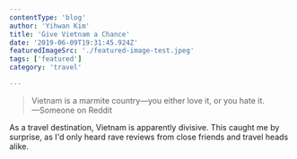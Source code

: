 ```yaml
---
contentType: 'blog'
author: 'Yihwan Kim'
title: 'Give Vietnam a Chance'
date: '2019-06-09T19:31:45.924Z'
featuredImageSrc: './featured-image-test.jpeg'
tags: ['featured']
category: 'travel'

---
```


<blockquote>
  Vietnam is a marmite country—you either love it, or you hate it. <br/> —Someone on Reddit
</blockquote>

<span class="emphasis">As a travel destination,</span> Vietnam is apparently divisive. This caught me by surprise, as I'd only heard rave reviews from close friends and travel heads alike.
